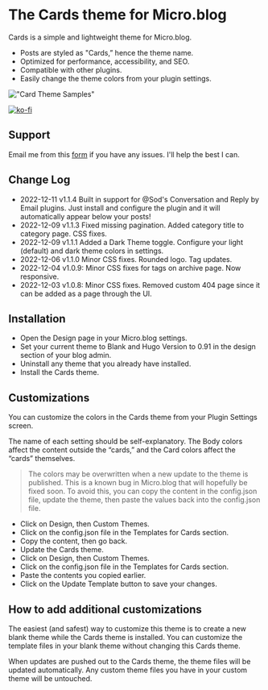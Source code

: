 # The Cards theme for Micro.blog
Cards is a simple and lightweight theme for Micro.blog. 
- Posts are styled as "Cards,” hence the theme name.
- Optimized for performance, accessibility, and SEO.
- Compatible with other plugins.
- Easily change the theme colors from your plugin settings.

!["Card Theme Samples"](https://raw.githubusercontent.com/ericgregorich/micro-blog-cards-theme/master/screenshot.png)

[![ko-fi](https://ko-fi.com/img/githubbutton_sm.svg)](https://ko-fi.com/M4M0DLOZR)

## Support
Email me from this [form](https://ericgregorich.com/email/) if you have any issues. I'll help the best I can.

## Change Log
- 2022-12-11 v1.1.4 Built in support for @Sod's Conversation and Reply by Email plugins. Just install and configure the plugin and it will automatically appear below your posts!
- 2022-12-09 v1.1.3 Fixed missing pagination. Added category title to category page. CSS fixes.
- 2022-12-09 v1.1.1 Added a Dark Theme toggle. Configure your light (default) and dark theme colors in settings.
- 2022-12-06 v1.1.0 Minor CSS fixes. Rounded logo. Tag updates.
- 2022-12-04 v1.0.9: Minor CSS fixes for tags on archive page. Now responsive.
- 2022-12-03 v1.0.8: Minor CSS fixes. Removed custom 404 page since it can be added as a page through the UI.

## Installation
- Open the Design page in your Micro.blog settings.
- Set your current theme to Blank and Hugo Version to 0.91 in the design section of your blog admin.
- Uninstall any theme that you already have installed.
- Install the Cards theme.

## Customizations
You can customize the colors in the Cards theme from your Plugin Settings screen.

The name of each setting should be self-explanatory. The Body colors affect the content outside the “cards,” and the Card colors affect the “cards” themselves.

> The colors may be overwritten when a new update to the theme is published. This is a known bug in Micro.blog that will hopefully be fixed soon. To avoid this, you can copy the content in the config.json file, update the theme, then paste the values back into the config.json file.

- Click on Design, then Custom Themes.
- Click on the config.json file in the Templates for Cards section.
- Copy the content, then go back.
- Update the Cards theme.
- Click on Design, then Custom Themes.
- Click on the config.json file in the Templates for Cards section.
- Paste the contents you copied earlier.
- Click on the Update Template button to save your changes.

## How to add additional customizations
The easiest (and safest) way to customize this theme is to create a new blank theme while the Cards theme is installed. You can customize the template files in your blank theme without changing this Cards theme.

When updates are pushed out to the Cards theme, the theme files will be updated automatically. Any custom theme files you have in your custom theme will be untouched.

